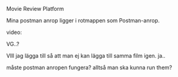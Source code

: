 Movie Review Platform

Mina postman anrop ligger i rotmappen som Postman-anrop.

video:

VG..?

VIll jag lägga till så att man ej kan lägga till samma film igen. ja..

måste postman anropen fungera? alltså man ska kunna run them?
